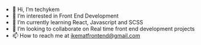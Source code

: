 - 👋 Hi, I’m techykem
- 👀 I’m interested in Front End Development
- 🌱 I’m currently learning React, Javascript and SCSS
- 💞️ I’m looking to collaborate on Real time front end development projects
- 📫 How to reach me at ikematfrontend@gmail.com

<!---
ikemefuna123/ikemefuna123 is a ✨ special ✨ repository because its `README.md` (this file) appears on your GitHub profile.
You can click the Preview link to take a look at your changes.
--->
